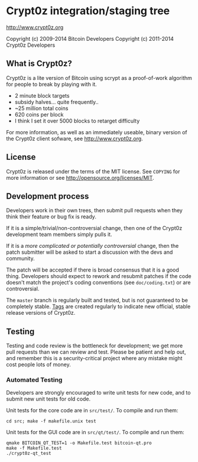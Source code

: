 Crypt0z integration/staging tree
================================

http://www.crypt0z.org

Copyright (c) 2009-2014 Bitcoin Developers
Copyright (c) 2011-2014 Crypt0z Developers

What is Crypt0z?
----------------

Crypt0z is a lite version of Bitcoin using scrypt as a proof-of-work algorithm for people to break by playing with it.
 - 2 minute block targets
 - subsidy halves... quite frequently..
 - ~25 million total coins
 - 620 coins per block
 - I think I set it over 5000 blocks to retarget difficulty

For more information, as well as an immediately useable, binary version of
the Crypt0z client sofware, see http://www.crypt0z.org.

License
-------

Crypt0z is released under the terms of the MIT license. See `COPYING` for more
information or see http://opensource.org/licenses/MIT.

Development process
-------------------

Developers work in their own trees, then submit pull requests when they think
their feature or bug fix is ready.

If it is a simple/trivial/non-controversial change, then one of the Crypt0z
development team members simply pulls it.

If it is a *more complicated or potentially controversial* change, then the patch
submitter will be asked to start a discussion with the devs and community.

The patch will be accepted if there is broad consensus that it is a good thing.
Developers should expect to rework and resubmit patches if the code doesn't
match the project's coding conventions (see `doc/coding.txt`) or are
controversial.

The `master` branch is regularly built and tested, but is not guaranteed to be
completely stable. [Tags](https://github.com/crypt0z-project/crypt0z/tags) are created
regularly to indicate new official, stable release versions of Crypt0z.

Testing
-------

Testing and code review is the bottleneck for development; we get more pull
requests than we can review and test. Please be patient and help out, and
remember this is a security-critical project where any mistake might cost people
lots of money.

### Automated Testing

Developers are strongly encouraged to write unit tests for new code, and to
submit new unit tests for old code.

Unit tests for the core code are in `src/test/`. To compile and run them:

    cd src; make -f makefile.unix test

Unit tests for the GUI code are in `src/qt/test/`. To compile and run them:

    qmake BITCOIN_QT_TEST=1 -o Makefile.test bitcoin-qt.pro
    make -f Makefile.test
    ./crypt0z-qt_test

